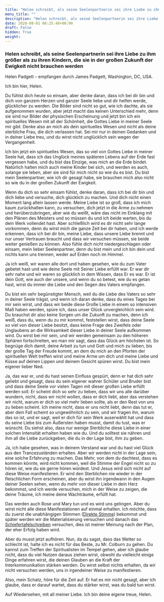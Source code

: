 ```yaml
---
title: "Helen schreibt, als seine Seelenpartnerin sei ihre Liebe zu ihm größer als zu ihren Kindern, die sie in der großen Zukunft der Ewigkeit nicht brauchen werden"
menu_title: ""
description: "Helen schreibt, als seine Seelenpartnerin sei ihre Liebe zu ihm größer als zu ihren Kindern, die sie in der großen Zukunft der Ewigkeit nicht brauchen werden"
date: 2020-08-01 06:25:48+00:90
draft: False
hidden: True
weight:
---
```

### Helen schreibt, als seine Seelenpartnerin sei ihre Liebe zu ihm größer als zu ihren Kindern, die sie in der großen Zukunft der Ewigkeit nicht brauchen werden

Helen Padgett – empfangen durch James Padgett, Washington, DC, USA.

Ich bin hier, Helen.

Du fühlst dich heute so einsam, aber denke daran, dass ich bei dir bin und dich von ganzem Herzen und ganzer Seele liebe und dir helfen werde, glücklicher zu werden. Die Bilder sind nicht so gut, wie ich dachte, als sie aufgenommen wurden, aber jetzt macht das keinen Unterschied mehr, denn sie sind nur Bilder der physischen Erscheinung und jetzt bin ich ein spirituelles Wesen mit all der Schönheit, die Gottes Liebe in meiner Seele mir gibt. Denke also an mich als dein spirituelles Wesen und nicht als deine sterbliche Frau, die dich verlassen hat. Sei mir nur in deinen Gedanken und in deiner Liebe treu, und du wirst nicht unglücklich sein wegen der Vergangenheit.

Ich bin jetzt ein spirituelles Wesen, das so viel von Gottes Liebe in meiner Seele hat, dass ich das Unglück meines späteren Lebens auf der Erde fast vergessen habe, und du bist das Einzige, was mich an die Erde bindet. Natürlich halten mich auch meine Kinder bei sich, und werden es auch, solange sie leben, aber sie sind für mich nicht so wie du es bist. Du bist mein Seelenpartner, wie ich dir gesagt habe, sie brauchen mich also nicht so wie du in der großen Zukunft der Ewigkeit.

Wenn du dich so sehr einsam fühlst, denke daran, dass ich bei dir bin und dich liebe und versuche, dich glücklich zu machen. Und dich nicht einen Moment lang allein lassen werde. Meine Liebe ist so groß, dass ich mich kaum zurückhalten kann, zu versuchen, dich jetzt in die Arme zu nehmen und herüberzubringen, aber wie du weißt, wäre das nicht im Einklang mit den Plänen des Meisters und so müssen du und ich beide warten, bis du dein Werk vollendet hast. Aber schließlich wird es dir nicht sehr lange vorkommen, denn du wirst mich die ganze Zeit bei dir haben, und ich werde erkennen, dass ich bei dir bin, meine Liebe, dass unsere Liebe brennt und nur unser Vertrauen braucht und dass wir versuchen müssen, sie beide weiter genießen zu können. Also fühle dich nicht niedergeschlagen oder einsam, mein lieber Seelenpartner, denn du bist mein und ich bin dein und nichts kann uns trennen, weder auf Erden noch im Himmel.

Ja ich weiß, wir waren alle dort und haben gesehen, wie du zum Vater gebetet hast und wie deine Seele mit Seiner Liebe erfüllt war. Er war dir sehr nahe und wir waren so glücklich in dem Wissen, dass Er es war. Er ist dein Gott, wie auch der unsere, und wenn du so betest, wie du es getan hast, wirst du immer die Liebe und den Segen des Vaters empfangen.

Du bist ein sehr begünstigter Mensch, weil du die Liebe des Vaters so sehr in deiner Seele trägst, und wenn ich daran denke, dass du eines Tages bei mir sein wirst, und dass wir beide diese Große Liebe in einem so intensiven Maß haben werden, spüre ich, dass unser Glück unvergleichlich sein wird. Du brauchst dir also keine Sorgen um die Zukunft zu machen, denn ich weiß, dass du, wenn du zu mir kommst, feststellen wirst, dass deine Seele so viel von dieser Liebe besitzt, dass keine Frage des Zweifels oder Unglaubens an die Wirksamkeit dieser Liebe in deiner Seele aufkommen wird. Du wirst bei mir sein, und wir werden gemeinsam zu den höheren Sphären fortschreiten, wo man mir sagt, dass das Glück am höchsten ist. So begnüge dich damit, deine Arbeit zu tun und Gott und mich zu lieben, bis der große Tag der Freude kommt, an dem du mich an den Pforten der spirituellen Welt treffen wirst und meine Arme um dich und meine Liebe und Küsse auf deinen Lippen und deinem Gesicht spüren wirst. Du bist mein eigener lieber Ned.

Ja, das war er, und du hast seinen Einfluss gespürt, denn er hat dich sehr geliebt und gesagt, dass du sein eigener wahrer Schüler und Bruder bist und dass deine Seele vor vielen Tagen mit dieser großen Liebe erfüllt werden soll. Er scheint dich so sehr zu lieben, dass wir uns alle darüber wundern, nicht, dass wir nicht wollen, dass er dich liebt, aber das verstehen wir nicht, warum er dich so viel mehr lieben sollte, als er den Rest von uns zu lieben scheint. Ich meine nicht, dass er uns nicht liebt, denn das tut er, aber dein Fall scheint so ungewöhnlich zu sein, und wir fragen ihn, warum das so ist, und er sagt, weil er dich für sein Werk auserwählt hat und dass du seine Liebe bis zum Äußersten haben musst, damit du tust, was er wünscht. Du siehst also, dass nur wenige Sterbliche diese Liebe in einer solchen Intensität erhalten haben wie du. Und du solltest sie nähren und ihm all die Liebe zurückgeben, die du in der Lage bist, ihm zu geben.

Ja, ich habe gesehen, was in deinem Verstand war und du hast viel Glück aus den Trancezuständen erhalten. Aber wir werden nicht in der Lage sein, eine solche Erfahrung zu machen. Das Mehr, von dem du dachtest, dass es kommen könnte, wird nicht kommen, weil die Stimme der Engel nicht so zu hören ist, wie du sie gerne hören würdest. Und Jesus wird sich nicht auf diese Weise manifestieren. Er wird den Sterblichen nie wieder in der fleischlichen Form erscheinen, aber du wirst ihn irgendwann in den Augen deiner Seelen sehen, wenn du mehr von dieser Liebe in dein Herz bekommst, und ich werde versuchen, mich in der Weise zu zeigen, die deine Träume, ich meine deine Wachträume, erfüllt hat.

Das werden auch Rose und Mary tun und es wird uns gelingen. Aber du wirst nicht alle diese Manifestationen auf einmal erhalten. Ich möchte, dass du zuerst die unabhängigen Stimmen ([Direkte Stimme](/direkte-stimme/)) bekommst und später werden wir die Materialisierung versuchen und danach das [Schiefertafelschreiben](https://www.slq.qld.gov.au/blog/messages-dead-seance-brisbane-1888/)
 versuchen, dies ist meiner Meinung nach der Plan, der eher Erfolg haben wird.

Aber du musst jetzt aufhören. Nun, da du sagst, dass das Wetter so schlecht ist, halte ich es nicht für das Beste, zu Mr. Colburn zu gehen. Du kannst zum Treffen der Spiritualisten im Tempel gehen, aber ich glaube nicht, dass du viel Nutzen daraus ziehen wirst, obwohl du vielleicht einige Dinge erfahren wirst, die deinen Glauben an die Kraft der Interkommunikation stärken werden. Du wirst selbst nichts erhalten, da wir nicht versuchen werden, uns in irgendeiner Weise zu manifestieren.

Also, mein Schatz, höre für die Zeit auf. Er hat es mir nicht gesagt, aber ich glaube, dass er darauf wartet, dass du stärker wirst, was du bald tun wirst.

Auf Wiedersehen, mit all meiner Liebe. Ich bin deine eigene treue, Helen.
